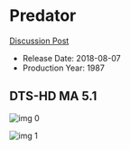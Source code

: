 # Predator

[Discussion Post](https://www.avsforum.com/threads/bass-eq-for-filtered-movies.2995212/post-56613242)

* Release Date: 2018-08-07
* Production Year: 1987

## DTS-HD MA 5.1

![img 0](https://i.imgur.com/4eL91ig.jpg)

![img 1](https://i.imgur.com/kDIWE0a.jpg)

